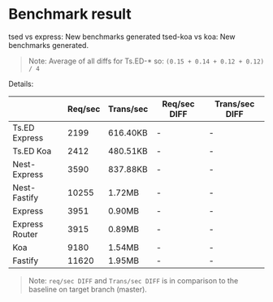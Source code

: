 # Benchmark result

tsed vs express: New benchmarks generated
tsed-koa vs koa: New benchmarks generated.

> Note: 
> Average of all diffs for Ts.ED-* so: `(0.15 + 0.14 + 0.12 + 0.12) / 4`

Details:

|                | Req/sec | Trans/sec | Req/sec DIFF | Trans/sec DIFF |
| -------------- | ------- | --------- | ------------ | -------------- |
| Ts.ED Express  | 2199    | 616.40KB  | -            | -              |
| Ts.ED Koa      | 2412    | 480.51KB  | -            | -              |
| Nest-Express   | 3590    | 837.88KB  | -            | -              |
| Nest-Fastify   | 10255   | 1.72MB    | -            | -              |
| Express        | 3951    | 0.90MB    | -            | -              |
| Express Router | 3915    | 0.89MB    | -            | -              |
| Koa            | 9180    | 1.54MB    | -            | -              |
| Fastify        | 11620   | 1.95MB    | -            | -              |

> Note:
> `req/sec DIFF` and `Trans/sec DIFF` is in comparison to the baseline on target branch (master).